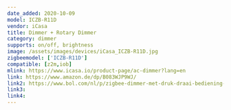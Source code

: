 ```yaml
---
date_added: 2020-10-09
model: ICZB-R11D
vendor: iCasa
title: Dimmer + Rotary Dimmer
category: dimmer
supports: on/off, brightness
image: /assets/images/devices/iCasa_ICZB-R11D.jpg
zigbeemodel: ['ICZB-R11D']
compatible: [z2m,iob]
mlink: https://www.icasa.io/product-page/ac-dimmer?lang=en
link: https://www.amazon.de/dp/B083WJP9WJ/
link2: https://www.bol.com/nl/p/zigbee-dimmer-met-druk-draai-bediening-230v-300-600w-2-draads-fase-afsnijding-compatible-met-philips-hue-ikea-home-smart-inclusief-bypass/9200000128099337/
link3: 
link4: 
---
```

